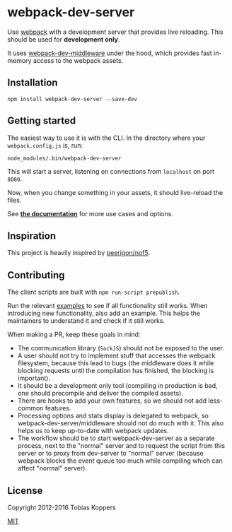 # webpack-dev-server

Use [webpack](http://webpack.github.io) with a development server that provides live reloading. This should be used for **development only**.

It uses [webpack-dev-middleware](https://github.com/webpack/webpack-dev-middleware) under the hood, which provides fast in-memory access to the webpack assets.

## Installation

```
npm install webpack-dev-server --save-dev
```

## Getting started

The easiest way to use it is with the CLI. In the directory where your `webpack.config.js` is, run:

```
node_modules/.bin/webpack-dev-server
```

This will start a server, listening on connections from `localhost` on port `8080`.

Now, when you change something in your assets, it should live-reload the files.

See [**the documentation**](http://webpack.github.io/docs/webpack-dev-server.html) for more use cases and options.

## Inspiration

This project is heavily inspired by [peerigon/nof5](https://github.com/peerigon/nof5).

## Contributing

The client scripts are built with `npm run-script prepublish`.

Run the relevant [examples](https://github.com/webpack/webpack-dev-server/tree/master/examples) to see if all functionality still works. When introducing new functionality, also add an example. This helps the maintainers to understand it and check if it still works.

When making a PR, keep these goals in mind:

- The communication library (`SockJS`) should not be exposed to the user.
- A user should not try to implement stuff that accesses the webpack filesystem, because this lead to bugs (the middleware does it while blocking requests until the compilation has finished, the blocking is important).
- It should be a development only tool (compiling in production is bad, one should precompile and deliver the compiled assets).
- There are hooks to add your own features, so we should not add less-common features.
- Processing options and stats display is delegated to webpack, so webpack-dev-server/middleware should not do much with it. This also helps us to keep up-to-date with webpack updates.
- The workflow should be to start webpack-dev-server as a separate process, next to the "normal" server and to request the script from this server or to proxy from dev-server to "normal" server (because webpack blocks the event queue too much while compiling which can affect "normal" server).

## License

Copyright 2012-2016 Tobias Koppers

[MIT](http://www.opensource.org/licenses/mit-license.php)
